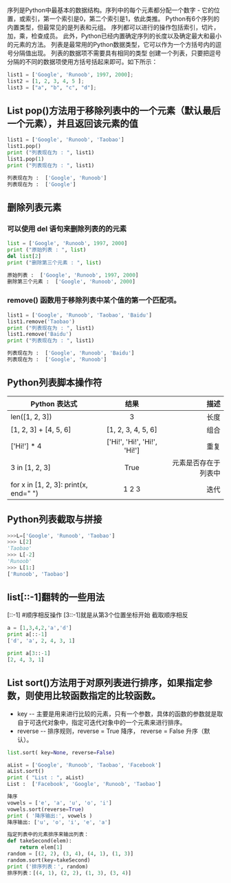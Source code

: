 序列是Python中最基本的数据结构。序列中的每个元素都分配一个数字 - 它的位置，或索引，第一个索引是0，第二个索引是1，依此类推。
Python有6个序列的内置类型，但最常见的是列表和元组。
序列都可以进行的操作包括索引，切片，加，乘，检查成员。
此外，Python已经内置确定序列的长度以及确定最大和最小的元素的方法。
列表是最常用的Python数据类型，它可以作为一个方括号内的逗号分隔值出现。
列表的数据项不需要具有相同的类型
创建一个列表，只要把逗号分隔的不同的数据项使用方括号括起来即可。如下所示：
```python
list1 = ['Google', 'Runoob', 1997, 2000];
list2 = [1, 2, 3, 4, 5 ];
list3 = ["a", "b", "c", "d"];
```

## List pop()方法用于移除列表中的一个元素（默认最后一个元素），并且返回该元素的值
```python
list1 = ['Google', 'Runoob', 'Taobao']
list1.pop()
print ("列表现在为 : ", list1)
list1.pop(1)
print ("列表现在为 : ", list1)

列表现在为 :  ['Google', 'Runoob']
列表现在为 :  ['Google']
```


## 删除列表元素
### 可以使用 del 语句来删除列表的的元素
```python
list = ['Google', 'Runoob', 1997, 2000]
print ("原始列表 : ", list)
del list[2]
print ("删除第三个元素 : ", list)

原始列表 :  ['Google', 'Runoob', 1997, 2000]
删除第三个元素 :  ['Google', 'Runoob', 2000]
```
### remove() 函数用于移除列表中某个值的第一个匹配项。
```python
list1 = ['Google', 'Runoob', 'Taobao', 'Baidu']
list1.remove('Taobao')
print ("列表现在为 : ", list1)
list1.remove('Baidu')
print ("列表现在为 : ", list1)

列表现在为 :  ['Google', 'Runoob', 'Baidu']
列表现在为 :  ['Google', 'Runoob']
```


## Python列表脚本操作符
Python 表达式|结果|描述
---|:--:|---:
len([1, 2, 3])|3|长度
[1, 2, 3] + [4, 5, 6]|[1, 2, 3, 4, 5, 6]|组合
['Hi!'] * 4|['Hi!', 'Hi!', 'Hi!', 'Hi!']|重复
3 in [1, 2, 3]|True|元素是否存在于列表中
for x in [1, 2, 3]: print(x, end=" ")|1 2 3|迭代

## Python列表截取与拼接
```python
>>>L=['Google', 'Runoob', 'Taobao']
>>> L[2]
'Taobao'
>>> L[-2]
'Runoob'
>>> L[1:]
['Runoob', 'Taobao']
```

## list[::-1]翻转的一些用法
[::-1] #顺序相反操作
[3::-1]就是从第3个位置坐标开始 截取顺序相反
```python
a = [1,3,4,2,'a','d']
print a[::-1]
['d', 'a', 2, 4, 3, 1]

print a[3::-1]
[2, 4, 3, 1]
```

## List sort()方法用于对原列表进行排序，如果指定参数，则使用比较函数指定的比较函数。
+ key -- 主要是用来进行比较的元素，只有一个参数，具体的函数的参数就是取自于可迭代对象中，指定可迭代对象中的一个元素来进行排序。
+ reverse -- 排序规则，reverse = True 降序， reverse = False 升序（默认）。
```python
list.sort( key=None, reverse=False)
```
```python
aList = ['Google', 'Runoob', 'Taobao', 'Facebook']
aList.sort()
print ( "List : ", aList)
List :  ['Facebook', 'Google', 'Runoob', 'Taobao']

降序
vowels = ['e', 'a', 'u', 'o', 'i']
vowels.sort(reverse=True)
print ( '降序输出:', vowels )
降序输出: ['u', 'o', 'i', 'e', 'a']

指定列表中的元素排序来输出列表：
def takeSecond(elem):
    return elem[1]
random = [(2, 2), (3, 4), (4, 1), (1, 3)]
random.sort(key=takeSecond)
print ('排序列表：', random)
排序列表：[(4, 1), (2, 2), (1, 3), (3, 4)]
```

